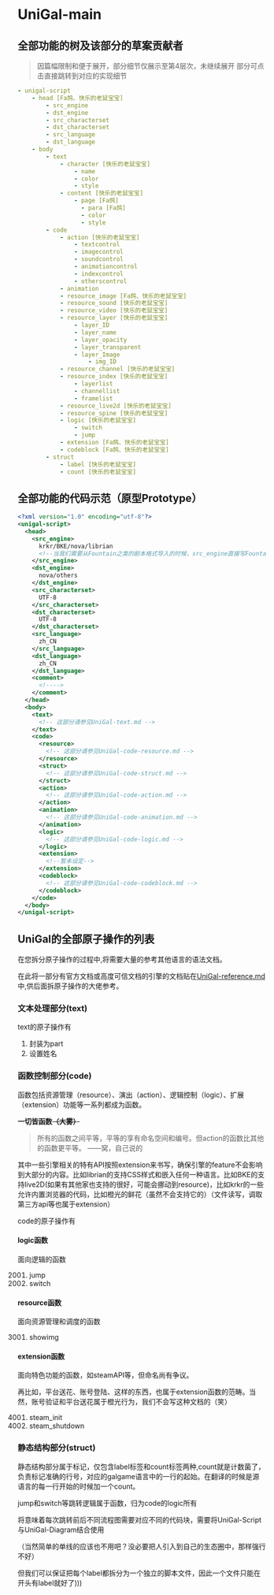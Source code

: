 # UniGal-main

## 全部功能的树及该部分的草案贡献者

> 因篇幅限制和便于展开，部分细节仅展示至第4层次，未继续展开
> 部分可点击直接跳转到对应的实现细节

```yaml
- unigal-script
    - head [Fa鸽、快乐的老鼠宝宝]
        - src_engine
        - dst_engine
        - src_characterset
        - dst_characterset
        - src_language
        - dst_language
    - body
        - text
            - character [快乐的老鼠宝宝]
                - name
                - color
                - style
            - content [快乐的老鼠宝宝]
                - page [Fa鸽]
                  - para [Fa鸽]
                  - color
                  - style
        - code
            - action [快乐的老鼠宝宝]
                - textcontrol
                - imagecontrol
                - soundcontrol
                - animationcontrol
                - indexcontrol
                - otherscontrol
            - animation
            - resource_image [Fa鸽、快乐的老鼠宝宝]
            - resource_sound [快乐的老鼠宝宝]
            - resource_video [快乐的老鼠宝宝]
            - resource_layer [快乐的老鼠宝宝]
                - layer_ID
                - layer_name
                - layer_opacity
                - layer_transparent
                - layer_Image
                    - img_ID
            - resource_channel [快乐的老鼠宝宝]
            - resource_index [快乐的老鼠宝宝]
                - layerlist
                - channellist
                - framelist
            - resource_live2d [快乐的老鼠宝宝]
            - resource_spine [快乐的老鼠宝宝]
            - logic [快乐的老鼠宝宝]
                - switch
                - jump
            - extension [Fa鸽、快乐的老鼠宝宝]
            - codeblock [Fa鸽、快乐的老鼠宝宝]
        - struct
            - label [快乐的老鼠宝宝]
            - count [快乐的老鼠宝宝]
```

## 全部功能的代码示范（原型Prototype）

```xml
<?xml version="1.0" encoding="utf-8"?>
<unigal-script>
  <head>
    <src_engine>
      krkr/BKE/nova/librian
      <!--当我们需要从Fountain之类的剧本格式导入的时候，src_engine直接写Fountain之类，dstengine必须是unigal-->
    </src_engine>
    <dst_engine>
      nova/others
    </dst_engine>
    <src_characterset>
      UTF-8
    </src_characterset>
    <dst_characterset>
      UTF-8
    </dst_characterset>
    <src_language>
      zh_CN
    </src_language>
    <dst_language>
      zh_CN
    </dst_language>
    <comment>
      <!---->
    </comment>
  </head>
  <body>
    <text>
      <!-- 这部分请参见UniGal-text.md -->
    </text>
    <code>
      <resource>
        <!-- 这部分请参见UniGal-code-resource.md -->
      </resource>
      <struct>
        <!-- 这部分请参见UniGal-code-struct.md -->
      </struct>
      <action>
        <!-- 这部分请参见UniGal-code-action.md -->
      </action>
      <animation>
        <!-- 这部分请参见UniGal-code-animation.md -->
      </animation>
      <logic>
        <!-- 这部分请参见UniGal-code-logic.md -->
      </logic>
      <extension>
        <!--暂未设定-->
      </extension>
      <codeblock>
        <!-- 这部分请参见UniGal-code-codeblock.md -->
      </codeblock>
    </code>
  </body>
</unigal-script>
```

## UniGal的全部原子操作的列表

在您拆分原子操作的过程中,将需要大量的参考其他语言的语法文档。

在此将一部分有官方文档或高度可信文档的引擎的文档贴在[UniGal-reference.md](UniGal-reference.md#各引擎维护团队联系名录)中,供后面拆原子操作的大佬参考。

### 文本处理部分(text)

text的原子操作有

1. 封装为part
2. 设置姓名

### 函数控制部分(code)

函数包括资源管理（resource）、演出（action）、逻辑控制（logic）、扩展（extension）功能等一系列都成为函数。

**一切皆函数~~（大雾）~~**

> 
> 所有的函数之间平等，平等的享有命名空间和编号。但action的函数比其他的函数更平等。
> ——窝，自己说的

其中一些引擎相关的特有API按照extension来书写，确保引擎的feature不会影响到大部分的内容。比如librian的支持CSS样式和嵌入任何一种语言。比如BKE的支持live2D(如果有其他家也支持的很好，可能会挪动到resource)，比如krkr的一些允许内置浏览器的代码，比如橙光的鲜花（虽然不会支持它的）（文件读写，调取第三方api等也属于extension）

code的原子操作有

#### logic函数

面向逻辑的函数

2001. jump
2002. switch

#### resource函数

面向资源管理和调度的函数

3001. showimg

#### extension函数

面向特色功能的函数，如steamAPI等，但命名尚有争议。

再比如，平台送花、账号登陆、这样的东西，也属于extension函数的范畴。当然，账号验证和平台送花属于橙光行为，我们不会写这种文档的（笑）

4001. steam_init
4002. steam_shutdown

### 静态结构部分(struct)

静态结构部分属于标记，仅包含label标签和count标签两种,count就是计数菌了，负责标记准确的行号，对应的galgame语言中的一行的起始。在翻译的时候是源语言的每一行开始的时候加一个count。

jump和switch等跳转逻辑属于函数，归为code的logic所有

将意味着每次跳转前后不同流程图需要对应不同的代码块，需要将UniGal-Script与UniGal-Diagram结合使用

（当然简单的单线的应该也不用吧？没必要把人引入到自己的生态圈中，那样强行不好）

但我们可以保证把每个label都拆分为一个独立的脚本文件，因此一个文件只能在开头有label就好了)))
